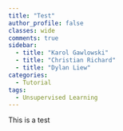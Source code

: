 ```yaml
---
title: "Test"
author_profile: false 
classes: wide
comments: true
sidebar:
  - title: "Karol Gawlowski"
  - title: "Christian Richard"
  - title: "Dylan Liew"
categories:
  - Tutorial
tags:
  - Unsupervised Learning
---
```


This is a test
